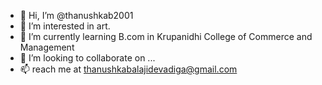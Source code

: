 - 👋 Hi, I’m @thanushkab2001
- 👀 I’m interested in art. 
- 🌱 I’m currently learning B.com in Krupanidhi College of Commerce and Management 
- 💞️ I’m looking to collaborate on ...
- 📫 reach me at thanushkabalajidevadiga@gmail.com

<!---
thanushkab2001/thanushkab2001 is a ✨ special ✨ repository because its `README.md` (this file) appears on your GitHub profile.
You can click the Preview link to take a look at your changes.
--->
